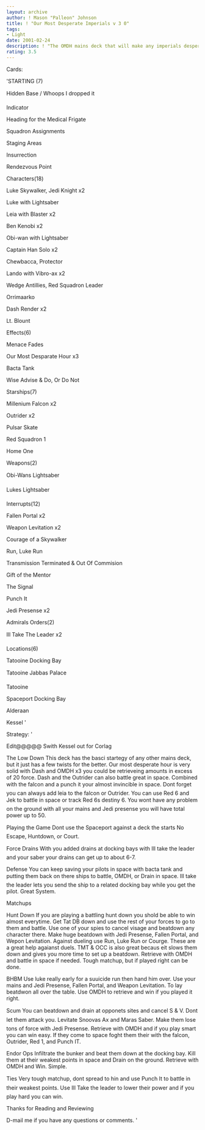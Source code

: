 ```yaml
---
layout: archive
author: ! Mason "Palleon" Johnson
title: ! "Our Most Desperate Imperials v 3 0"
tags:
- Light
date: 2001-02-24
description: ! "The OMDH mains deck that will make any imperials desperate."
rating: 3.5
---
```

Cards: 

'STARTING (7) 

Hidden Base / Whoops I dropped it 

Indicator 

Heading for the Medical Frigate 

Squadron Assignments 

Staging Areas 

Insurrection 

Rendezvous Point 


Characters(18) 

Luke Skywalker, Jedi Knight x2 

Luke with Lightsaber 

Leia with Blaster x2 

Ben Kenobi x2

Obi-wan with Lightsaber  

Captain Han Solo x2 

Chewbacca, Protector 

Lando with Vibro-ax x2 

Wedge Antillies, Red Squadron Leader 

Orrimaarko 

Dash Render x2 

Lt. Blount 


Effects(6) 

Menace Fades 

Our Most Desparate Hour x3 

Bacta Tank 

Wise Advise & Do, Or Do Not 


Starships(7) 

Millenium Falcon x2 

Outrider x2 

Pulsar Skate 

Red Squadron 1 

Home One 


Weapons(2) 

Obi-Wans Lightsaber 

Lukes Lightsaber 


Interrupts(12) 

Fallen Portal x2 

Weapon Levitation x2 

Courage of a Skywalker 

Run, Luke Run 

Transmission Terminated & Out Of Commision 

Gift of the Mentor 

The Signal 

Punch It 

Jedi Presense x2 


Admirals Orders(2) 

Ill Take The Leader x2 


Locations(6) 

Tatooine Docking Bay 

Tatooine Jabbas Palace 

Tatooine 

Spaceport Docking Bay 

Alderaan 

Kessel  '

Strategy: '

Edit@@@@@ Swith Kessel out for Corlag


The Low Down This deck has the basci startegy of any other mains deck, but it just has a few twists for the better. Our most desperate hour is very solid with Dash and OMDH x3 you could be retrieveing amounts in excess of 20 force. Dash and the Outrider can also battle great in space. Combined with the falcon and a punch it your almost invincible in space. Dont forget you can always add leia to the falcon or Outrider. You can use Red 6 and Jek to battle in space or track Red 6s destiny 6. You wont have any problem on the ground with all your mains and Jedi presense you will have total power up to 50. 


Playing the Game Dont use the Spaceport against a deck the starts No Escape, Huntdown, or Court. 


Force Drains With you added drains at docking bays with Ill take the leader and your saber your drains can get up to about 6-7. 


Defense You can keep saving your pilots in space with bacta tank and putting them back on there ships to battle, OMDH, or Drain in space. Ill take the leader lets you send the ship to a related docking bay while you get the pilot. Great System. 


Matchups 


Hunt Down If you are playing a battling hunt down you shold be able to win almost everytime. Get Tat DB down and use the rest of your forces to go to them and battle. Use one of your spies to cancel visage and beatdown any character there. Make huge beatdown with Jedi Presense, Fallen Portal, and Wepon Levitation. Against dueling use Run, Luke Run or Courge. These are a great help agaianst duels. TMT & OCC is also great becaus eit slows them down and gives you more time to set up a beatdown. Retrieve with OMDH and battle in space if needed. Tough matchup, but if played right can be done. 


BHBM Use luke really early for a suuicide run then hand him over. Use your mains and Jedi Presense, Fallen Portal, and Weapon Levitation. To lay beatdwon all over the table. Use OMDH to retrieve and win if you played it right. 


Scum You can beatdown and drain at opponets sites and cancel S & V. Dont let them attack you. Levitate Snoovas Ax and Maras Saber. Make them lose tons of force with Jedi Presense. Retrieve with OMDH and if you play smart you can win easy. If they come to space foght them their with the falcon, Outrider, Red 1, and Punch IT. 


Endor Ops Infiltrate the bunker and beat them down at the docking bay. Kill them at their weakest points in space and Drain on the ground. Retrieve with OMDH and Win. Simple. 


Ties Very tough matchup, dont spread to hin and use Punch It to battle in their weakest points. Use Ill Take the leader to lower their power and if you play hard you can win. 


Thanks for Reading and Reviewing 


D-mail me if you have any questions or comments.    '